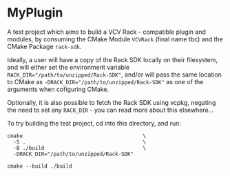# MyPlugin

A test project which aims to build a VCV Rack - compatible plugin and modules, by consuming the CMake Module `VCVRack` (final name tbc) and the CMake Package `rack-sdk`.

Ideally, a user will have a copy of the Rack SDK locally on their filesystem, and will either set the environment variable `RACK_DIR="/path/to/unzipped/Rack-SDK"`, and/or will pass the same location to CMake as `-DRACK_DIR="/path/to/unzipped/Rack-SDK"` as one of the arguments when cofiguring CMake.

Optionally, it is also possible to fetch the Rack SDK using vcpkg, negating the need to set any `RACK_DIR` - you can read more about this elsewhere...

To try building the test project, cd into this directory, and run:

```shell
cmake                                       \
  -S .                                      \
  -B ./build                                \
  -DRACK_DIR="/path/to/unzipped/Rack-SDK"
```

```shell
cmake --build ./build
```
